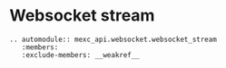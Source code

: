 # Websocket stream

```{eval-rst}
.. automodule:: mexc_api.websocket.websocket_stream
   :members:
   :exclude-members: __weakref__
```